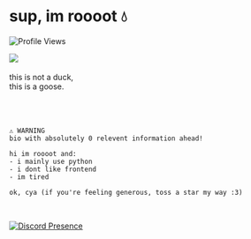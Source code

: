 # sup, im roooot 💧
![Profile Views](https://komarev.com/ghpvc/?username=agenericapple&style=for-the-badge&color=blue)

<img align="left" src="assets/duck.gif"><br /><br />
this is not a duck,<br />
this is a goose.
<br /><br /><br /><br />

```
⚠️ WARNING
bio with absolutely 0 relevent information ahead!
```

```
hi im roooot and:
- i mainly use python
- i dont like frontend
- im tired
```

```
ok, cya (if you're feeling generous, toss a star my way :3)
```
<br />

[![Discord Presence](https://lanyard.cnrad.dev/api/919268666305024010)](https://discord.com/users/919268666305024010)
